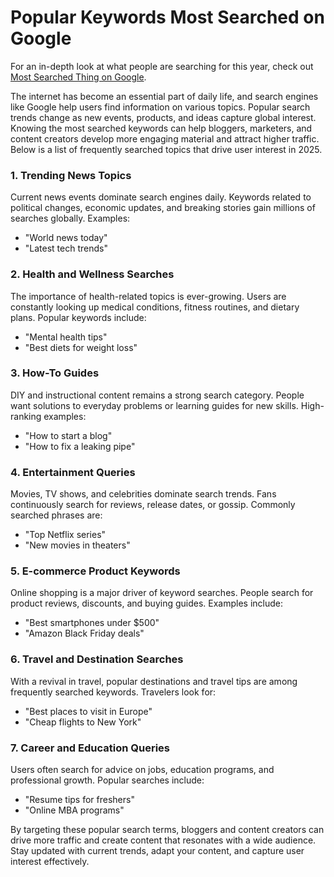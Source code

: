 # Popular Keywords Most Searched on Google  

For an in-depth look at what people are searching for this year, check out [Most Searched Thing on Google](https://usablogorbit.com/most-searched-thing-on-google/).  

The internet has become an essential part of daily life, and search engines like Google help users find information on various topics. Popular search trends change as new events, products, and ideas capture global interest. Knowing the most searched keywords can help bloggers, marketers, and content creators develop more engaging material and attract higher traffic. Below is a list of frequently searched topics that drive user interest in 2025.  

### 1. Trending News Topics  
Current news events dominate search engines daily. Keywords related to political changes, economic updates, and breaking stories gain millions of searches globally. Examples:  
- "World news today"  
- "Latest tech trends"  

### 2. Health and Wellness Searches  
The importance of health-related topics is ever-growing. Users are constantly looking up medical conditions, fitness routines, and dietary plans. Popular keywords include:  
- "Mental health tips"  
- "Best diets for weight loss"  

### 3. How-To Guides  
DIY and instructional content remains a strong search category. People want solutions to everyday problems or learning guides for new skills. High-ranking examples:  
- "How to start a blog"  
- "How to fix a leaking pipe"  

### 4. Entertainment Queries  
Movies, TV shows, and celebrities dominate search trends. Fans continuously search for reviews, release dates, or gossip. Commonly searched phrases are:  
- "Top Netflix series"  
- "New movies in theaters"  

### 5. E-commerce Product Keywords  
Online shopping is a major driver of keyword searches. People search for product reviews, discounts, and buying guides. Examples include:  
- "Best smartphones under $500"  
- "Amazon Black Friday deals"  

### 6. Travel and Destination Searches  
With a revival in travel, popular destinations and travel tips are among frequently searched keywords. Travelers look for:  
- "Best places to visit in Europe"  
- "Cheap flights to New York"  

### 7. Career and Education Queries  
Users often search for advice on jobs, education programs, and professional growth. Popular searches include:  
- "Resume tips for freshers"  
- "Online MBA programs"  

By targeting these popular search terms, bloggers and content creators can drive more traffic and create content that resonates with a wide audience. Stay updated with current trends, adapt your content, and capture user interest effectively.

